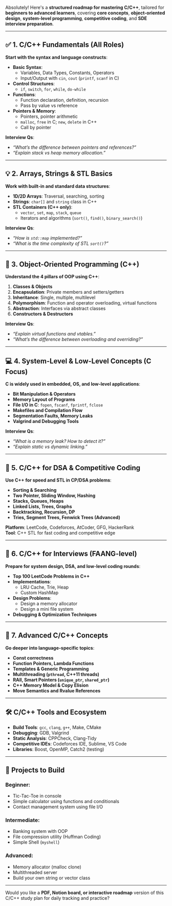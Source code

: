 Absolutely! Here's a **structured roadmap for mastering C/C++**, tailored for **beginners to advanced learners**, covering **core concepts**, **object-oriented design**, **system-level programming**, **competitive coding**, and **SDE interview preparation**.

---

## ✅ **1. C/C++ Fundamentals (All Roles)**  
**Start with the syntax and language constructs**:  
- **Basic Syntax**:  
  - Variables, Data Types, Constants, Operators  
  - Input/Output with `cin`, `cout` (`printf`, `scanf` in C)  
- **Control Structures**:  
  - `if`, `switch`, `for`, `while`, `do-while`  
- **Functions**:  
  - Function declaration, definition, recursion  
  - Pass by value vs reference  
- **Pointers & Memory**:  
  - Pointers, pointer arithmetic  
  - `malloc`, `free` in C; `new`, `delete` in C++  
  - Call by pointer

**Interview Qs**:  
- *“What’s the difference between pointers and references?”*  
- *“Explain stack vs heap memory allocation.”*

---

## 💡 **2. Arrays, Strings & STL Basics**  
**Work with built-in and standard data structures**:  
- **1D/2D Arrays**: Traversal, searching, sorting  
- **Strings**: `char[]` and `string` class in C++  
- **STL Containers (C++ only)**:  
  - `vector`, `set`, `map`, `stack`, `queue`  
  - Iterators and algorithms (`sort()`, `find()`, `binary_search()`)

**Interview Qs**:  
- *“How is `std::map` implemented?”*  
- *“What is the time complexity of STL `sort()`?”*

---

## 🧱 **3. Object-Oriented Programming (C++)**  
**Understand the 4 pillars of OOP using C++**:  
1. **Classes & Objects**  
2. **Encapsulation**: Private members and setters/getters  
3. **Inheritance**: Single, multiple, multilevel  
4. **Polymorphism**: Function and operator overloading, virtual functions  
5. **Abstraction**: Interfaces via abstract classes  
6. **Constructors & Destructors**

**Interview Qs**:  
- *“Explain virtual functions and vtables.”*  
- *“What’s the difference between overloading and overriding?”*

---

## 💻 **4. System-Level & Low-Level Concepts (C Focus)**  
**C is widely used in embedded, OS, and low-level applications**:  
- **Bit Manipulation & Operators**  
- **Memory Layout of Programs**  
- **File I/O in C**: `fopen`, `fscanf`, `fprintf`, `fclose`  
- **Makefiles and Compilation Flow**  
- **Segmentation Faults, Memory Leaks**  
- **Valgrind and Debugging Tools**

**Interview Qs**:  
- *“What is a memory leak? How to detect it?”*  
- *“Explain static vs dynamic linking.”*

---

## 🧠 **5. C/C++ for DSA & Competitive Coding**  
**Use C++ for speed and STL in CP/DSA problems**:  
- **Sorting & Searching**  
- **Two Pointer, Sliding Window, Hashing**  
- **Stacks, Queues, Heaps**  
- **Linked Lists, Trees, Graphs**  
- **Backtracking, Recursion, DP**  
- **Tries, Segment Trees, Fenwick Trees (Advanced)**

**Platform**: LeetCode, Codeforces, AtCoder, GFG, HackerRank  
**Tool**: C++ STL for fast coding and competitive edge

---

## 🧪 **6. C/C++ for Interviews (FAANG-level)**  
**Prepare for system design, DSA, and low-level coding rounds**:  
- **Top 100 LeetCode Problems in C++**  
- **Implementations**:  
  - LRU Cache, Trie, Heap  
  - Custom HashMap  
- **Design Problems**:  
  - Design a memory allocator  
  - Design a mini file system  
- **Debugging & Optimization Techniques**

---

## 🔄 **7. Advanced C/C++ Concepts**  
**Go deeper into language-specific topics**:  
- **Const correctness**  
- **Function Pointers, Lambda Functions**  
- **Templates & Generic Programming**  
- **Multithreading (`pthread`, C++11 threads)**  
- **RAII, Smart Pointers (`unique_ptr`, `shared_ptr`)**  
- **C++ Memory Model & Copy Elision**  
- **Move Semantics and Rvalue References**

---

## 🛠️ **C/C++ Tools and Ecosystem**
- **Build Tools**: `gcc`, `clang`, `g++`, Make, CMake  
- **Debugging**: GDB, Valgrind  
- **Static Analysis**: CPPCheck, Clang-Tidy  
- **Competitive IDEs**: Codeforces IDE, Sublime, VS Code  
- **Libraries**: Boost, OpenMP, Catch2 (testing)

---

## 🚀 **Projects to Build**
### Beginner:
- Tic-Tac-Toe in console  
- Simple calculator using functions and conditionals  
- Contact management system using file I/O

### Intermediate:
- Banking system with OOP  
- File compression utility (Huffman Coding)  
- Simple Shell (`myshell`)

### Advanced:
- Memory allocator (malloc clone)  
- Multithreaded server  
- Build your own string or vector class

---

Would you like a **PDF, Notion board, or interactive roadmap** version of this C/C++ study plan for daily tracking and practice?